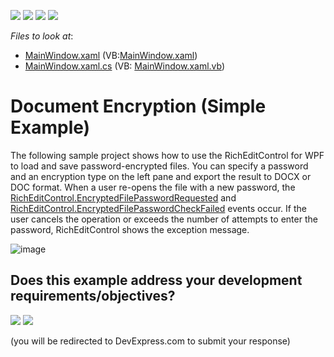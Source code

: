 <!-- default badges list -->
![](https://img.shields.io/endpoint?url=https://codecentral.devexpress.com/api/v1/VersionRange/184246703/19.1.4%2B)
[![](https://img.shields.io/badge/Open_in_DevExpress_Support_Center-FF7200?style=flat-square&logo=DevExpress&logoColor=white)](https://supportcenter.devexpress.com/ticket/details/T830411)
[![](https://img.shields.io/badge/📖_How_to_use_DevExpress_Examples-e9f6fc?style=flat-square)](https://docs.devexpress.com/GeneralInformation/403183)
[![](https://img.shields.io/badge/💬_Leave_Feedback-feecdd?style=flat-square)](#does-this-example-address-your-development-requirementsobjectives)
<!-- default badges end -->
<!-- default file list -->
*Files to look at*:

* [MainWindow.xaml](./CS/DXRichEdit_Encryption/MainWindow.xaml) (VB:[MainWindow.xaml](./VB/DXRichEdit_Encryption/MainWindow.xaml))
* [MainWindow.xaml.cs](./CS/DXRichEdit_Encryption/MainWindow.xaml.cs) (VB: [MainWindow.xaml.vb](./VB/DXRichEdit_Encryption/MainWindow.xaml.vb))
<!-- default file list end -->

# Document Encryption (Simple Example)

The following sample project shows how to use the RichEditControl for WPF to load and save password-encrypted files. You can specify a password and an encryption type on the left pane and export the result to DOCX or DOC format. When a user re-opens the file with a new password, the [RichEditControl.EncryptedFilePasswordRequested](https://docs.devexpress.com/WPF/DevExpress.Xpf.RichEdit.RichEditControl.EncryptedFilePasswordRequested) and [RichEditControl.EncryptedFilePasswordCheckFailed](https://docs.devexpress.com/WPF/DevExpress.Xpf.RichEdit.RichEditControl.EncryptedFilePasswordCheckFailed) events occur. If the user cancels the operation or exceeds the number of attempts to enter the password, RichEditControl shows the exception message.

![image](./media/project_image.png)
<!-- feedback -->
## Does this example address your development requirements/objectives?

[<img src="https://www.devexpress.com/support/examples/i/yes-button.svg"/>](https://www.devexpress.com/support/examples/survey.xml?utm_source=github&utm_campaign=wpf-richedit-document-encryption&~~~was_helpful=yes) [<img src="https://www.devexpress.com/support/examples/i/no-button.svg"/>](https://www.devexpress.com/support/examples/survey.xml?utm_source=github&utm_campaign=wpf-richedit-document-encryption&~~~was_helpful=no)

(you will be redirected to DevExpress.com to submit your response)
<!-- feedback end -->
